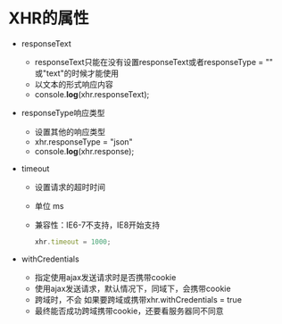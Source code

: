 # XHR的属性

* responseText

  * responseText只能在没有设置responseText或者responseType = "" 或"text"的时候才能使用
  * 以文本的形式响应内容
  *  console.**log**(xhr.responseText);

* responseType响应类型

  * 设置其他的响应类型
  * xhr.responseType = "json"
  * console.**log**(xhr.response);

* timeout

  * 设置请求的超时时间

  * 单位  ms

  * 兼容性：IE6-7不支持，IE8开始支持

    ```js
    xhr.timeout = 1000;
    ```

* withCredentials
  * 指定使用ajax发送请求时是否携带cookie
  * 使用ajax发送请求，默认情况下，同域下，会携带cookie
  * 跨域时，不会   如果要跨域或携带xhr.withCredentials = true
  * 最终能否成功跨域携带cookie，还要看服务器同不同意